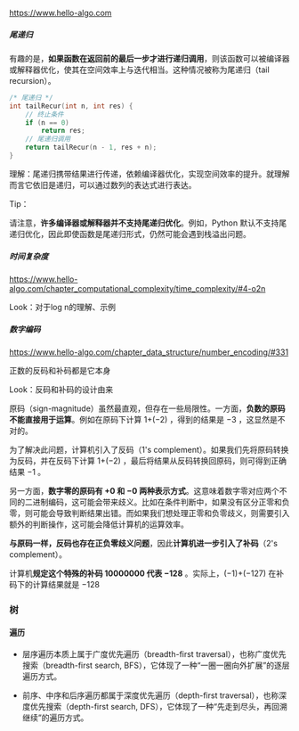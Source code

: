 https://www.hello-algo.com

##### 尾递归

有趣的是，**如果函数在返回前的最后一步才进行递归调用**，则该函数可以被编译器或解释器优化，使其在空间效率上与迭代相当。这种情况被称为尾递归（tail recursion）。

```c++
/* 尾递归 */
int tailRecur(int n, int res) {
    // 终止条件
    if (n == 0)
        return res;
    // 尾递归调用
    return tailRecur(n - 1, res + n);
}
```

理解：尾递归携带结果进行传递，依赖编译器优化，实现空间效率的提升。就理解而言它依旧是递归，可以通过数列的表达式进行表达。

Tip：

请注意，**许多编译器或解释器并不支持尾递归优化**。例如，Python 默认不支持尾递归优化，因此即使函数是尾递归形式，仍然可能会遇到栈溢出问题。



##### 时间复杂度

https://www.hello-algo.com/chapter_computational_complexity/time_complexity/#4-o2n

Look：对于log n的理解、示例



##### 数字编码

https://www.hello-algo.com/chapter_data_structure/number_encoding/#331

正数的反码和补码都是它本身

Look：反码和补码的设计由来

原码（sign-magnitude）虽然最直观，但存在一些局限性。一方面，**负数的原码不能直接用于运算**。例如在原码下计算 1+(−2) ，得到的结果是 −3 ，这显然是不对的。

为了解决此问题，计算机引入了反码（1's complement）。如果我们先将原码转换为反码，并在反码下计算 1+(−2) ，最后将结果从反码转换回原码，则可得到正确结果 −1 。

另一方面，**数字零的原码有 +0 和 −0 两种表示方式**。这意味着数字零对应两个不同的二进制编码，这可能会带来歧义。比如在条件判断中，如果没有区分正零和负零，则可能会导致判断结果出错。而如果我们想处理正零和负零歧义，则需要引入额外的判断操作，这可能会降低计算机的运算效率。

**与原码一样，反码也存在正负零歧义问题**，因此**计算机进一步引入了补码**（2's complement）。

计算机**规定这个特殊的补码 10000000 代表 −128** 。实际上，(−1)+(−127) 在补码下的计算结果就是 −128 



### 树

#### 遍历

- 层序遍历本质上属于广度优先遍历（breadth-first traversal），也称广度优先搜索（breadth-first search, BFS），它体现了一种“一圈一圈向外扩展”的逐层遍历方式。

- 前序、中序和后序遍历都属于深度优先遍历（depth-first traversal），也称深度优先搜索（depth-first search, DFS），它体现了一种“先走到尽头，再回溯继续”的遍历方式。



